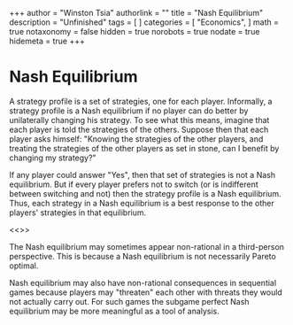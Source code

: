+++
author = "Winston Tsia"
authorlink = ""
title = "Nash Equilibrium"
description = "Unfinished"
tags = [
]
categories = [
    "Economics",
]
math = true
notaxonomy = false
hidden = true
norobots = true
nodate = true
hidemeta = true
+++

# Nash Equilibrium

A strategy profile is a set of strategies, one for each player. Informally, a strategy profile is a Nash equilibrium if no player can do better by unilaterally changing his strategy. To see what this means, imagine that each player is told the strategies of the others. Suppose then that each player asks himself: "Knowing the strategies of the other players, and treating the strategies of the other players as set in stone, can I benefit by changing my strategy?"

If any player could answer "Yes", then that set of strategies is not a Nash equilibrium. But if every player prefers not to switch (or is indifferent between switching and not) then the strategy profile is a Nash equilibrium. Thus, each strategy in a Nash equilibrium is a best response to the other players' strategies in that equilibrium.

<<>>

The Nash equilibrium may sometimes appear non-rational in a third-person perspective. This is because a Nash equilibrium is not necessarily Pareto optimal.

Nash equilibrium may also have non-rational consequences in sequential games because players may "threaten" each other with threats they would not actually carry out. For such games the subgame perfect Nash equilibrium may be more meaningful as a tool of analysis.